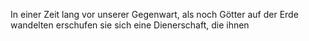 In einer Zeit lang vor unserer Gegenwart, als noch Götter auf der Erde wandelten erschufen sie sich eine Dienerschaft, die ihnen